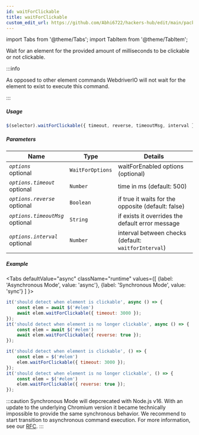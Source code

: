 ```yaml
---
id: waitForClickable
title: waitForClickable
custom_edit_url: https://github.com/Abhi6722/hackers-hub/edit/main/packages/webdriverio/src/commands/element/waitForClickable.ts
---
```


import Tabs from '@theme/Tabs';
import TabItem from '@theme/TabItem';

Wait for an element for the provided amount of milliseconds to be clickable or not clickable.

:::info

As opposed to other element commands WebdriverIO will not wait for the element to exist to execute
this command.

:::

##### Usage

```js
$(selector).waitForClickable({ timeout, reverse, timeoutMsg, interval })
```

##### Parameters

| Name | Type | Details |
| ---- | ---- | ------- |
| <code><var>options</var></code><br /><span class="label labelWarning">optional</span> | <code>WaitForOptions</code> | waitForEnabled options (optional) |
| <code><var>options.timeout</var></code><br /><span class="label labelWarning">optional</span> | <code>Number</code> | time in ms (default: 500) |
| <code><var>options.reverse</var></code><br /><span class="label labelWarning">optional</span> | <code>Boolean</code> | if true it waits for the opposite (default: false) |
| <code><var>options.timeoutMsg</var></code><br /><span class="label labelWarning">optional</span> | <code>String</code> | if exists it overrides the default error message |
| <code><var>options.interval</var></code><br /><span class="label labelWarning">optional</span> | <code>Number</code> | interval between checks (default: `waitforInterval`) |

##### Example
<Tabs
defaultValue="async"
className="runtime"
values={[
{label: 'Asynchronous Mode', value: 'async'},
{label: 'Synchronous Mode', value: 'sync'}
]
}>
<TabItem value="async">

```js title="waitForClickable.js"
it('should detect when element is clickable', async () => {
    const elem = await $('#elem')
    await elem.waitForClickable({ timeout: 3000 });
});
it('should detect when element is no longer clickable', async () => {
    const elem = await $('#elem')
    await elem.waitForClickable({ reverse: true });
});
```

</TabItem>
<TabItem value="sync">

```js title="waitForClickable.js"
it('should detect when element is clickable', () => {
    const elem = $('#elem')
    elem.waitForClickable({ timeout: 3000 });
});
it('should detect when element is no longer clickable', () => {
    const elem = $('#elem')
    elem.waitForClickable({ reverse: true });
});
```

:::caution
Synchronous Mode will depcrecated with Node.js v16. With an update to the
underlying Chromium version it became technically impossible to provide the
same synchronous behavior. We recommend to start transition to asynchronous
command execution. For more information, see our <a href="https://github.com/webdriverio/webdriverio/discussions/6702">RFC</a>.
:::
</TabItem>
</Tabs>

